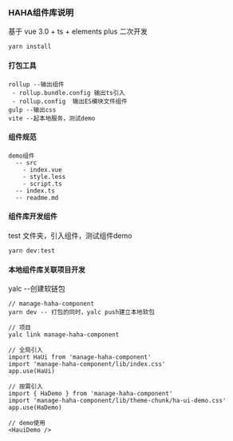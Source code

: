 ### HAHA组件库说明

基于 vue 3.0 + ts + elements plus 二次开发
```
yarn install 
```

#### 打包工具
```
rollup --输出组件
 - rollup.bundle.config 输出ts引入
 - rollup.config  输出ES模块文件组件
gulp --输出css
vite --起本地服务，测试demo
```
#### 组件规范
```
demo组件
  -- src
    - index.vue
    - style.less
    - script.ts
  -- index.ts
  -- readme.md
```
#### 组件库开发组件
test 文件夹，引入组件，测试组件demo
```
yarn dev:test
```
#### 本地组件库关联项目开发
yalc --创建软链包
```
// manage-haha-component
yarn dev -- 打包的同时，yalc push建立本地软包

// 项目
yalc link manage-haha-component

// 全局引入
import HaUi from 'manage-haha-component'
import 'manage-haha-component/lib/index.css'
app.use(HaUi)

// 按需引入
import { HaDemo } from 'manage-haha-component'
import 'manage-haha-component/lib/theme-chunk/ha-ui-demo.css'
app.use(HaDemo)

// demo使用
<HauiDemo />
```
